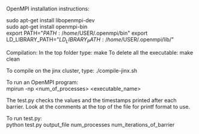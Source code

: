 OpenMPI installation instructions:  

sudo apt-get install libopenmpi-dev  
sudo apt-get install openmpi-bin  
export PATH="$PATH:/home/$USER/.openmpi/bin"
export LD_LIBRARY_PATH="$LD_LIBRARY_PATH:/home/$USER/.openmpi/lib/"

Compilation:
In the top folder type:
make
To delete all the executable:
make clean

To compile on the jinx cluster, type:
./compile-jinx.sh

To run an OpenMPI program:  
mpirun -np <num_of_processes> <executable_name>
  
The test.py checks the values and the timestamps printed after each barrier. Look at the comments at the top of the file for printf format to use.  

To run test.py:  
python test.py output_file num_processes num_iterations_of_barrier



